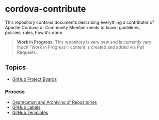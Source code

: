 # cordova-contribute

This repository contains documents describing everything a contributor of Apache Cordova or Community Member needs to know: guidelines, policies, rules, how it's done.

> **Work in Progress**: This repository is very new and is currently very much "Work in Progress": content is created and added via Pull Requests.

## Topics

- [GitHub Project Boards](github-project-boards.md)

### Process

- [Deprecation and Archiving of Repositories](deprecation.md)
- [GitHub Labels](github-labels.md)
- [GitHub Templates](github-templates.md)
